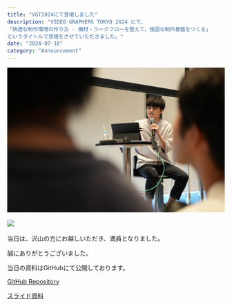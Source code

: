```yaml
---
title: "VGT2024にて登壇しました"
description: "VIDEO GRAPHERS TOKYO 2024 にて、
「快適な制作環境の作り方 - 機材・ワークフローを整えて、強固な制作基盤をつくる」
というタイトルで登壇をさせていただきました。"
date: "2024-07-18"
category: "Announcement"
---
```


![](./vgt2024/DSC08997.jpg)

![](./vgt2024/_Z810499.JPG)

当日は、沢山の方にお越しいただき、満員となりました。

誠にありがとうございました。

当日の資料はGitHubにて公開しております。

[GitHub Repository](https://github.com/cumuloworks/public-vgt2024/)

[スライド資料](https://cumuloworks.github.io/public-vgt2024/Vook%20VGT%202024.html)
